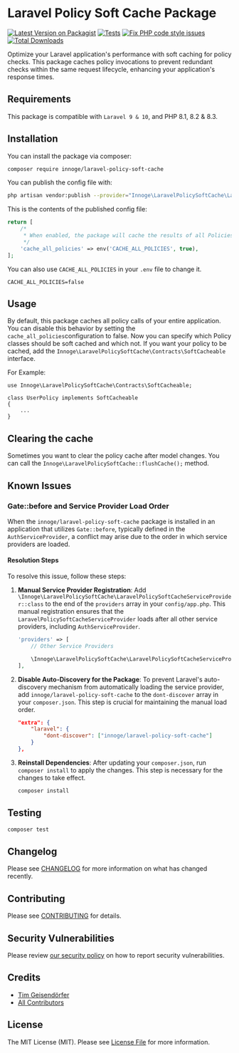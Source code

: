 # Laravel Policy Soft Cache Package

[![Latest Version on Packagist](https://img.shields.io/packagist/v/innoge/laravel-policy-soft-cache.svg?style=flat-square)](https://packagist.org/packages/innoge/laravel-policy-soft-cache)
[![Tests](https://github.com/InnoGE/laravel-policy-soft-cache/actions/workflows/run-tests.yml/badge.svg)](https://github.com/InnoGE/laravel-policy-soft-cache/actions/workflows/run-tests.yml)
[![Fix PHP code style issues](https://github.com/InnoGE/laravel-policy-soft-cache/actions/workflows/fix-php-code-style-issues.yml/badge.svg)](https://github.com/InnoGE/laravel-policy-soft-cache/actions/workflows/fix-php-code-style-issues.yml)
[![Total Downloads](https://img.shields.io/packagist/dt/innoge/laravel-policy-soft-cache.svg?style=flat-square)](https://packagist.org/packages/innoge/laravel-policy-soft-cache)

Optimize your Laravel application's performance with soft caching for policy checks. This package caches policy invocations to prevent redundant checks within the same request lifecycle, enhancing your application's response times.

## Requirements

This package is compatible with ```Laravel 9 & 10```, and PHP 8.1, 8.2 & 8.3.
## Installation

You can install the package via composer:

```bash
composer require innoge/laravel-policy-soft-cache
```

You can publish the config file with:

```bash
php artisan vendor:publish --provider="Innoge\LaravelPolicySoftCache\LaravelPolicySoftCacheServiceProvider""
```

This is the contents of the published config file:

```php
return [
    /*
     * When enabled, the package will cache the results of all Policies in your Laravel application
     */
    'cache_all_policies' => env('CACHE_ALL_POLICIES', true),
];
```

You can also use `CACHE_ALL_POLICIES` in your `.env` file to change it.
```.dotenv
CACHE_ALL_POLICIES=false
```

## Usage

By default, this package caches all policy calls of your entire application. You can disable this behavior by setting the ```cache_all_policies```configuration to false. Now you can specify which Policy classes should be soft cached and which not. If you want your policy to be cached, add the ```Innoge\LaravelPolicySoftCache\Contracts\SoftCacheable``` interface.

For Example:

```
use Innoge\LaravelPolicySoftCache\Contracts\SoftCacheable;

class UserPolicy implements SoftCacheable
{
    ...
}
```

## Clearing the cache
Sometimes you want to clear the policy cache after model changes. You can call the ```Innoge\LaravelPolicySoftCache::flushCache();``` method.

## Known Issues
### Gate::before and Service Provider Load Order

When the `innoge/laravel-policy-soft-cache` package is installed in an application that utilizes `Gate::before`, typically defined in the `AuthServiceProvider`, a conflict may arise due to the order in which service providers are loaded.

#### Resolution Steps
To resolve this issue, follow these steps:

1. **Manual Service Provider Registration**: Add `\Innoge\LaravelPolicySoftCache\LaravelPolicySoftCacheServiceProvider::class` to the end of the `providers` array in your `config/app.php`. This manual registration ensures that the `LaravelPolicySoftCacheServiceProvider` loads after all other service providers, including `AuthServiceProvider`.

    ```php
    'providers' => [
        // Other Service Providers

        \Innoge\LaravelPolicySoftCache\LaravelPolicySoftCacheServiceProvider::class,
    ],
    ```

2. **Disable Auto-Discovery for the Package**: To prevent Laravel's auto-discovery mechanism from automatically loading the service provider, add `innoge/laravel-policy-soft-cache` to the `dont-discover` array in your `composer.json`. This step is crucial for maintaining the manual load order.

    ```json
    "extra": {
        "laravel": {
            "dont-discover": ["innoge/laravel-policy-soft-cache"]
        }
    },
    ```

3. **Reinstall Dependencies**: After updating your `composer.json`, run `composer install` to apply the changes. This step is necessary for the changes to take effect.

    ```bash
    composer install
    ```


## Testing

```bash
composer test
```

## Changelog

Please see [CHANGELOG](CHANGELOG.md) for more information on what has changed recently.

## Contributing

Please see [CONTRIBUTING](CONTRIBUTING.md) for details.

## Security Vulnerabilities

Please review [our security policy](../../security/policy) on how to report security vulnerabilities.

## Credits

- [Tim Geisendörfer](https://github.com/geisi)
- [All Contributors](../../contributors)

## License

The MIT License (MIT). Please see [License File](LICENSE.md) for more information.
